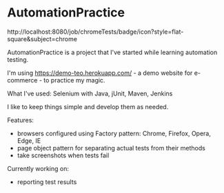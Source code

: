 # AutomationPractice

http://localhost:8080/job/chromeTests/badge/icon?style=flat-square&subject=chrome

AutomationPractice is a project that I've started while learning automation testing.

I'm using https://demo-teo.herokuapp.com/ - a demo website for e-commerce - to practice my magic.

What I've used: Selenium with Java, jUnit, Maven, Jenkins

I like to keep things simple and develop them as needed.

Features:
- browsers configured using Factory pattern: Chrome, Firefox, Opera, Edge, IE
- page object pattern for separating actual tests from their methods
- take screenshots when tests fail

Currently working on:
- reporting test results